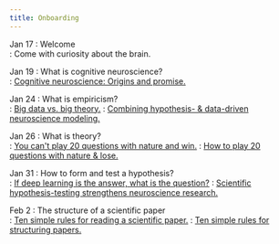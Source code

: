 ```yaml
---
title: Onboarding
---
```


Jan 17
:   Welcome  
    : Come with curiosity about the brain.

Jan 19
:   What is cognitive neuroscience?  
    : [Cognitive neuroscience: Origins and promise.](https://github.com/kalexandriabond/cog_neuro_methods/tree/main/assets/readings/posner_digirolamo_2000.pdf)

Jan 24
 :   What is empiricism?  
     : [Big data vs. big theory.](https://www.cogneurosociety.org/big-data-versus-big-theory-watch-the-cns-2018-debate/)
     : [Combining hypothesis- & data-driven neuroscience modeling.](https://github.com/kalexandriabond/cog_neuro_methods/tree/main/assets/readings/eriksson_et_2022.pdf)

Jan 26
:   What is theory?  
    : [You can't play 20 questions with nature and win.](https://github.com/kalexandriabond/cog_neuro_methods/tree/main/assets/readings/newell_1973.pdf)
    : [How to play 20 questions with nature & lose.](https://github.com/kalexandriabond/cog_neuro_methods/tree/main/assets/readings/katz_shah_meyer_2018.pdf)

Jan 31
:   How to form and test a hypothesis?  
    : [If deep learning is the answer, what is the question?](https://github.com/kalexandriabond/cog_neuro_methods/tree/main/assets/readings/saxe_nelli_summerfield_2021.pdf)
    : [Scientific hypothesis-testing strengthens neuroscience research.](https://github.com/kalexandriabond/cog_neuro_methods/tree/main/assets/readings/alger_2020.pdf)

Feb 2
:   The structure of a scientific paper  
    : [Ten simple rules for reading a scientific paper.](https://github.com/kalexandriabond/cog_neuro_methods/tree/main/assets/readings/carey_steiner_petri_2020.pdf)
    : [Ten simple rules for structuring papers.](https://github.com/kalexandriabond/cog_neuro_methods/tree/main/assets/readings/mensh_kording_2017.pdf)
